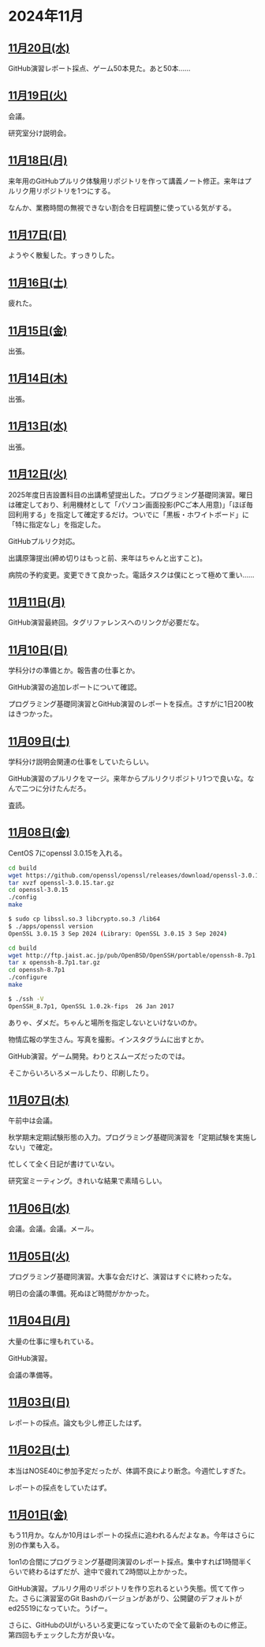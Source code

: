 # 2024年11月

## [11月20日(水)](#20) <a id="20"></a>

GitHub演習レポート採点、ゲーム50本見た。あと50本……

## [11月19日(火)](#19) <a id="19"></a>

会議。

研究室分け説明会。

## [11月18日(月)](#18) <a id="18"></a>

来年用のGitHubプルリク体験用リポジトリを作って講義ノート修正。来年はプルリク用リポジトリを1つにする。

なんか、業務時間の無視できない割合を日程調整に使っている気がする。

## [11月17日(日)](#17) <a id="17"></a>

ようやく散髪した。すっきりした。

## [11月16日(土)](#16) <a id="16"></a>

疲れた。

## [11月15日(金)](#15) <a id="15"></a>

出張。

## [11月14日(木)](#14) <a id="14"></a>

出張。

## [11月13日(水)](#13) <a id="13"></a>

出張。

## [11月12日(火)](#12) <a id="12"></a>

2025年度日吉設置科目の出講希望提出した。プログラミング基礎同演習。曜日は確定しており、利用機材として「パソコン画面投影(PCご本人用意)」「ほぼ毎回利用する」を指定して確定するだけ。ついでに「黒板・ホワイトボード」に「特に指定なし」を指定した。

GitHubプルリク対応。

出講原簿提出(締め切りはもっと前、来年はちゃんと出すこと)。

病院の予約変更。変更できて良かった。電話タスクは僕にとって極めて重い……

## [11月11日(月)](#11) <a id="11"></a>

GitHub演習最終回。タグリファレンスへのリンクが必要だな。

## [11月10日(日)](#10) <a id="10"></a>

学科分けの準備とか。報告書の仕事とか。

GitHub演習の追加レポートについて確認。

プログラミング基礎同演習とGitHub演習のレポートを採点。さすがに1日200枚はきつかった。

## [11月09日(土)](#09) <a id="09"></a>

学科分け説明会関連の仕事をしていたらしい。

GitHub演習のプルリクをマージ。来年からプルリクリポジトリ1つで良いな。なんで二つに分けたんだろ。

査読。

## [11月08日(金)](#08) <a id="08"></a>

CentOS 7にopenssl 3.0.15を入れる。

```sh
cd build
wget https://github.com/openssl/openssl/releases/download/openssl-3.0.15/openssl-3.0.15.tar.gz
tar xvzf openssl-3.0.15.tar.gz 
cd openssl-3.0.15
./config
make
```

```sh
$ sudo cp libssl.so.3 libcrypto.so.3 /lib64
$ ./apps/openssl version
OpenSSL 3.0.15 3 Sep 2024 (Library: OpenSSL 3.0.15 3 Sep 2024)
```

```sh
cd build
wget http://ftp.jaist.ac.jp/pub/OpenBSD/OpenSSH/portable/openssh-8.7p1.tar.gz
tar x openssh-8.7p1.tar.gz
cd openssh-8.7p1
./configure
make
```

```sh
$ ./ssh -V
OpenSSH_8.7p1, OpenSSL 1.0.2k-fips  26 Jan 2017
```

ありゃ、ダメだ。ちゃんと場所を指定しないといけないのか。

物情広報の学生さん。写真を撮影。インスタグラムに出すとか。

GitHub演習。ゲーム開発。わりとスムーズだったのでは。

そこからいろいろメールしたり、印刷したり。

## [11月07日(木)](#07) <a id="07"></a>

午前中は会議。

秋学期末定期試験形態の入力。プログラミング基礎同演習を「定期試験を実施しない」で確定。

忙しくて全く日記が書けていない。

研究室ミーティング。きれいな結果で素晴らしい。

## [11月06日(水)](#06) <a id="06"></a>

会議。会議。会議。メール。

## [11月05日(火)](#05) <a id="05"></a>

プログラミング基礎同演習。大事な会だけど、演習はすぐに終わったな。

明日の会議の準備。死ぬほど時間がかかった。

## [11月04日(月)](#04) <a id="04"></a>

大量の仕事に埋もれている。

GitHub演習。

会議の準備等。

## [11月03日(日)](#03) <a id="03"></a>

レポートの採点。論文も少し修正したはず。

## [11月02日(土)](#02) <a id="02"></a>

本当はNOSE40に参加予定だったが、体調不良により断念。今週忙しすぎた。

レポートの採点をしていたはず。

## [11月01日(金)](#01) <a id="01"></a>

もう11月か。なんか10月はレポートの採点に追われるんだよなぁ。今年はさらに別の作業も入る。

1on1の合間にプログラミング基礎同演習のレポート採点。集中すれば1時間半くらいで終わるはずだが、途中で疲れて2時間以上かかった。

GitHub演習。プルリク用のリポジトリを作り忘れるという失態。慌てて作った。さらに演習室のGit Bashのバージョンがあがり、公開鍵のデフォルトがed25519になっていた。うげー。

さらに、GitHubのUIがいろいろ変更になっていたので全て最新のものに修正。第四回もチェックした方が良いな。
